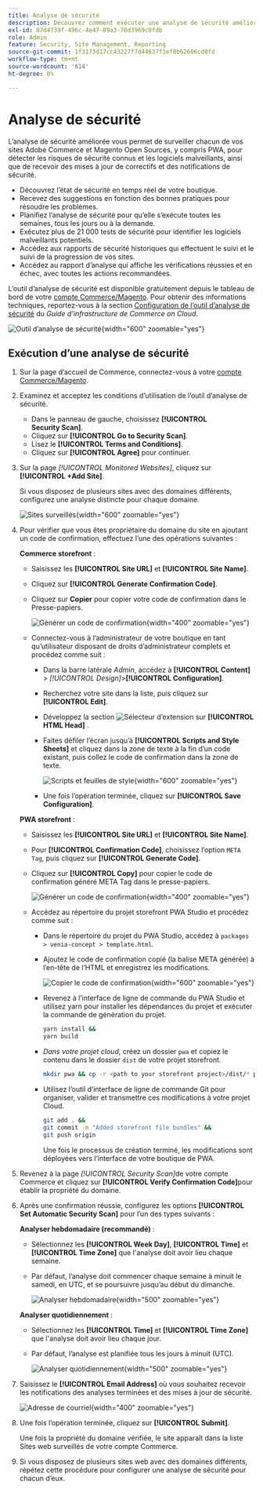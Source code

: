 ```yaml
---
title: Analyse de sécurité
description: Découvrez comment exécuter une analyse de sécurité améliorée et surveiller chacun de vos sites Adobe Commerce et Magento Open Source.
exl-id: 87d4739f-496c-4e47-89a3-70d3969c0fdb
role: Admin
feature: Security, Site Management, Reporting
source-git-commit: 1f3173d17cc43227f7d44637f1ef0b62606cd0fd
workflow-type: tm+mt
source-wordcount: '614'
ht-degree: 0%

---
```


# Analyse de sécurité

L’analyse de sécurité améliorée vous permet de surveiller chacun de vos sites Adobe Commerce et Magento Open Sources, y compris PWA, pour détecter les risques de sécurité connus et les logiciels malveillants, ainsi que de recevoir des mises à jour de correctifs et des notifications de sécurité.

- Découvrez l’état de sécurité en temps réel de votre boutique.
- Recevez des suggestions en fonction des bonnes pratiques pour résoudre les problèmes.
- Planifiez l’analyse de sécurité pour qu’elle s’exécute toutes les semaines, tous les jours ou à la demande.
- Exécutez plus de 21 000 tests de sécurité pour identifier les logiciels malveillants potentiels.
- Accédez aux rapports de sécurité historiques qui effectuent le suivi et le suivi de la progression de vos sites.
- Accédez au rapport d’analyse qui affiche les vérifications réussies et en échec, avec toutes les actions recommandées.

L’outil d’analyse de sécurité est disponible gratuitement depuis le tableau de bord de votre [compte Commerce/Magento](../getting-started/commerce-account-create.md). Pour obtenir des informations techniques, reportez-vous à la section [Configuration de l’outil d’analyse de sécurité](https://experienceleague.adobe.com/docs/commerce-cloud-service/user-guide/launch/overview.html#set-up-the-security-scan-tool) du _Guide d’infrastructure de Commerce on Cloud_.

![Outil d’analyse de sécurité](./assets/magento-security-scan.png){width="600" zoomable="yes"}

## Exécution d’une analyse de sécurité

1. Sur la page d’accueil de Commerce, connectez-vous à votre [compte Commerce/Magento](../getting-started/commerce-account-create.md).

1. Examinez et acceptez les conditions d’utilisation de l’outil d’analyse de sécurité.

   - Dans le panneau de gauche, choisissez **[!UICONTROL Security Scan]**.
   - Cliquez sur **[!UICONTROL Go to Security Scan]**.
   - Lisez le **[!UICONTROL Terms and Conditions]**.
   - Cliquez sur **[!UICONTROL Agree]** pour continuer.

1. Sur la page _[!UICONTROL Monitored Websites]_, cliquez sur **[!UICONTROL +Add Site]**.

   Si vous disposez de plusieurs sites avec des domaines différents, configurez une analyse distincte pour chaque domaine.

   ![Sites surveillés](./assets/monitored-website.png){width="600" zoomable="yes"}

1. Pour vérifier que vous êtes propriétaire du domaine du site en ajoutant un code de confirmation, effectuez l’une des opérations suivantes :

   **Commerce storefront** :

   - Saisissez les **[!UICONTROL Site URL]** et **[!UICONTROL Site Name]**.
   - Cliquez sur **[!UICONTROL Generate Confirmation Code]**.
   - Cliquez sur **Copier** pour copier votre code de confirmation dans le Presse-papiers.

     ![Générer un code de confirmation](./assets/scan-site1.png){width="400" zoomable="yes"}

   - Connectez-vous à l’administrateur de votre boutique en tant qu’utilisateur disposant de droits d’administrateur complets et procédez comme suit :

      - Dans la barre latérale _Admin_, accédez à **[!UICONTROL Content]** > _[!UICONTROL Design]_>**[!UICONTROL Configuration]**.
      - Recherchez votre site dans la liste, puis cliquez sur **[!UICONTROL Edit]**.
      - Développez la section ![Sélecteur d’extension](../assets/icon-display-expand.png) sur **[!UICONTROL HTML Head]** .
      - Faites défiler l’écran jusqu’à **[!UICONTROL Scripts and Style Sheets]** et cliquez dans la zone de texte à la fin d’un code existant, puis collez le code de confirmation dans la zone de texte.

        ![Scripts et feuilles de style](./assets/scan-paste-code.png){width="600" zoomable="yes"}

      - Une fois l’opération terminée, cliquez sur **[!UICONTROL Save Configuration]**.

   **PWA storefront** :

   - Saisissez les **[!UICONTROL Site URL]** et **[!UICONTROL Site Name]**.

   - Pour **[!UICONTROL Confirmation Code]**, choisissez l’option `META Tag`, puis cliquez sur **[!UICONTROL Generate Code]**.

   - Cliquez sur **[!UICONTROL Copy]** pour copier le code de confirmation généré META Tag dans le presse-papiers.

     ![Générer un code de confirmation](./assets/scan-site2.png){width="400" zoomable="yes"}

   - Accédez au répertoire du projet storefront PWA Studio et procédez comme suit :

      - Dans le répertoire du projet du PWA Studio, accédez à `packages > venia-concept > template.html`.
      - Ajoutez le code de confirmation copié (la balise META générée) à l’en-tête de l’HTML et enregistrez les modifications.

        ![Copier le code de confirmation](./assets/code-pwa.png){width="600" zoomable="yes"}

      - Revenez à l’interface de ligne de commande du PWA Studio et utilisez yarn pour installer les dépendances du projet et exécuter la commande de génération du projet.

        ```sh
        yarn install &&
        yarn build
        ```

      - *Dans votre projet cloud*, créez un dossier `pwa` et copiez le contenu dans le dossier `dist` de votre projet storefront.

        ```sh
        mkdir pwa && cp -r <path to your storefront project>/dist/* pwa
        ```

      - Utilisez l’outil d’interface de ligne de commande Git pour organiser, valider et transmettre ces modifications à votre projet Cloud.

        ```sh
        git add . &&
        git commit -m "Added storefront file bundles" &&
        git push origin
        ```

        Une fois le processus de création terminé, les modifications sont déployées vers l’interface de votre boutique de PWA.

1. Revenez à la page _[!UICONTROL Security Scan]_&#x200B;de votre compte Commerce et cliquez sur **[!UICONTROL Verify Confirmation Code]**&#x200B;pour établir la propriété du domaine.

1. Après une confirmation réussie, configurez les options **[!UICONTROL Set Automatic Security Scan]** pour l’un des types suivants :

   **Analyser hebdomadaire (recommandé)** :

   - Sélectionnez les **[!UICONTROL Week Day]**, **[!UICONTROL Time]** et **[!UICONTROL Time Zone]** que l&#39;analyse doit avoir lieu chaque semaine.
   - Par défaut, l’analyse doit commencer chaque semaine à minuit le samedi, en UTC, et se poursuivre jusqu’au début du dimanche.

     ![Analyser hebdomadaire](./assets/scan-weekly.png){width="500" zoomable="yes"}

   **Analyser quotidiennement** :

   - Sélectionnez les **[!UICONTROL Time]** et **[!UICONTROL Time Zone]** que l&#39;analyse doit avoir lieu chaque jour.
   - Par défaut, l’analyse est planifiée tous les jours à minuit (UTC).

     ![Analyser quotidiennement](./assets/scan-daily.png){width="500" zoomable="yes"}

1. Saisissez le **[!UICONTROL Email Address]** où vous souhaitez recevoir les notifications des analyses terminées et des mises à jour de sécurité.

   ![Adresse de courriel](./assets/scan-notification-email.png){width="400" zoomable="yes"}

1. Une fois l’opération terminée, cliquez sur **[!UICONTROL Submit]**.

   Une fois la propriété du domaine vérifiée, le site apparaît dans la liste Sites web surveillés de votre compte Commerce.

1. Si vous disposez de plusieurs sites web avec des domaines différents, répétez cette procédure pour configurer une analyse de sécurité pour chacun d’eux.
